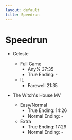 ```yaml
---
layout: default
title: Speedrun
---
```


# Speedrun

- Celeste

  - Full Game
    - Any% 37:35
    - True Ending: -
  - IL
    - Farewell 21:35

- The Witch's House MV
  - Easy/Normal
    - True Ending: 14:26
    - Normal Ending: -
  - Extra
    - True Ending: 17:29
    - Normal Ending: -
